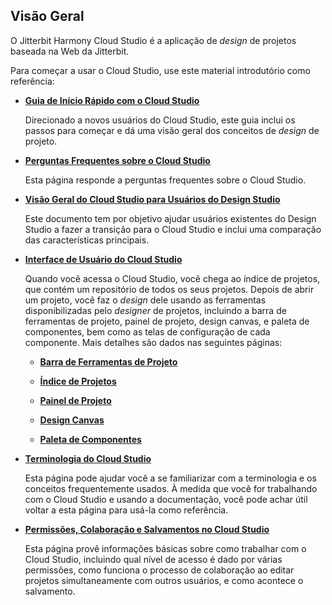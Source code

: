[//]: # (This is a translation of Version 6, published on May 6, 2021.)

## Visão Geral

O Jitterbit Harmony Cloud Studio é a aplicação de *design* de projetos baseada na Web da Jitterbit.

Para começar a usar o Cloud Studio, use este material introdutório como referência:

-   **[Guia de Início Rápido com o Cloud Studio](/display/CS/Cloud+Studio+Quick+Start+Guide?showLanguage=pt_BR)**

    Direcionado a novos usuários do Cloud Studio, este guia inclui os passos para começar e dá uma visão geral dos
    conceitos de *design* de projeto.

-   **[Perguntas Frequentes sobre o Cloud Studio](/display/CS/Cloud+Studio+FAQ?showLanguage=pt_BR)**

    Esta página responde a perguntas frequentes sobre o Cloud Studio.

-   **[Visão Geral do Cloud Studio para Usuários do Design
    Studio](/display/CS/Cloud+Studio+Overview+for+Design+Studio+Users?showLanguage=pt_BR)**

    Este documento tem por objetivo ajudar usuários existentes do Design Studio a fazer a transição para o Cloud
    Studio e inclui uma comparação das características principais.

-   **[Interface de Usuário do Cloud Studio](/display/CS/Cloud+Studio+User+Interface?showLanguage=pt_BR)**

    Quando você acessa o Cloud Studio, você chega ao índice de projetos, que contém um repositório de todos os seus
    projetos. Depois de abrir um projeto, você faz o *design* dele usando as ferramentas disponibilizadas pelo
    *designer* de projetos, incluindo a barra de ferramentas de projeto, painel de projeto, design canvas, e paleta
    de componentes, bem como as telas de configuração de cada componente. Mais detalhes são dados nas seguintes
    páginas:

    -   **[Barra de Ferramentas de Projeto](/display/CS/Project+Toolbar?showLanguage=pt_BR)**

    -   **[Índice de Projetos](/display/CS/Project+Index?showLanguage=pt_BR)**

    -   **[Painel de Projeto](/display/CS/Project+Pane?showLanguage=pt_BR)**

    -   **[Design Canvas](/display/CS/Design+Canvas?showLanguage=pt_BR)**

    -   **[Paleta de Componentes](/display/CS/Component+Palette?showLanguage=pt_BR)**

-   **[Terminologia do Cloud Studio](/display/CS/Cloud+Studio+Terminology?showLanguage=pt_BR)**

    Esta página pode ajudar você a se familiarizar com a terminologia e os conceitos frequentemente usados. À medida
    que você for trabalhando com o Cloud Studio e usando a documentação, você pode achar útil voltar a esta página
    para usá-la como referência.

-   **[Permissões, Colaboração e Salvamentos no Cloud
    Studio](/cloud-studio/cloud-studio-permissions%2c-collaboration%2c-and-saving?showLanguage=pt_BR)**

    Esta página provê informações básicas sobre como trabalhar com o Cloud Studio, incluindo qual nível de acesso é
    dado por várias permissões, como funciona o processo de colaboração ao editar projetos simultaneamente com
    outros usuários, e como acontece o salvamento.
